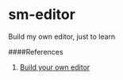 # sm-editor
Build my own editor, just to learn

####References
1. [Build your own editor](http://viewsourcecode.org/snaptoken/kilo/)
